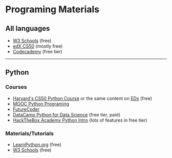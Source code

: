 # Programing Materials

## All languages
- [W3 Schools](https://www.w3schools.com/) (free)
- [edX CS50](https://www.edx.org/cs50) (mostly free)
- [Codecademy](https://www.codecademy.com) (free tier)

---
## Python

### Courses
- [Harvard's CS50 Python Course](https://cs50.harvard.edu/python/2022/) or the same content on [EDx](https://www.edx.org/learn/python/harvard-university-cs50-s-introduction-to-programming-with-python) (free)
- [MOOC Python Programing](https://programming-25.mooc.fi/)
- [FutureCoder](https://futurecoder.io/)
- [DataCamp Python for Data Science](https://www.datacamp.com/courses/intro-to-python-for-data-science) (free tier, paid)
- [HackTheBox Academy Python Intro](https://academy.hackthebox.com/course/preview/introduction-to-python-3) (lots of features in free tier)

### Materials/Tutorials
- [LearnPython.org](https://www.learnpython.org/) (free)
- [W3 Schools](https://www.w3schools.com/python/) (free)
